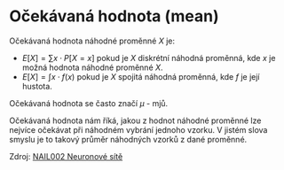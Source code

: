 [b/000001]: bibliography/000001.md

# Očekávaná hodnota (mean)

Očekávaná hodnota náhodné proměnné $X$ je:

  - $E[X] = \sum x \cdot P[X = x]$ pokud je $X$ diskrétní náhodná proměnná, kde
   $x$ je možná hodnota náhodné proměnné $X$.
  - $E[X] = \int x \cdot f(x)$ pokud je $X$ spojitá náhodná proměnná, kde
   $f$ je její hustota.

Očekávaná hodnota se často značí $\mu$ - mjů.

Očekávaná hodnota nám říká, jakou z hodnot náhodné proměnné lze nejvíce očekávat
při náhodném vybrání jednoho vzorku. V jistém slova smyslu je to takový průměr
náhodných vzorků z dané proměnné.

Zdroj: [NAIL002 Neuronové sítě][b/000001]
